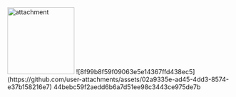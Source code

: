 <img width="150" alt="attachment" src="https://github.com/user-attachments/assets/a34f0ec6-71c6-4e58-8f82-d971bbfec4ef" />
![8f99b8f59f09063e5e14367ffd438ec5](https://github.com/user-attachments/assets/02a9335e-ad45-4dd3-8574-e37b158216e7)
44bebc59f2aedd6b6a7d51ee98c3443ce975de7b